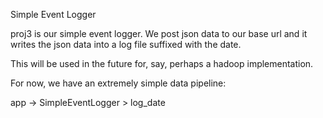 Simple Event Logger

proj3 is our simple event logger.
We post json data to our base url and it writes the json data into a log file suffixed with the date.

This will be used in the future for, say, perhaps a hadoop implementation.

For now, we have an extremely simple data pipeline:

app -> SimpleEventLogger
           \> log_date 
